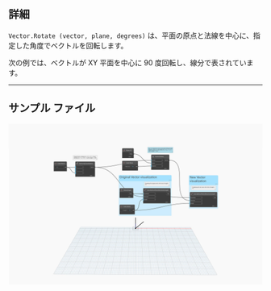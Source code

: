 <!--- Autodesk.DesignScript.Geometry.Vector.Rotate(vector, plane, degrees) --->
<!--- KIWQMTKYTV555M5VBMXQPP5T2SOWPLBC5NHE2QXRVMJY5EJJY7BA --->
## 詳細
`Vector.Rotate (vector, plane, degrees)` は、平面の原点と法線を中心に、指定した角度でベクトルを回転します。

次の例では、ベクトルが XY 平面を中心に 90 度回転し、線分で表されています。
___
## サンプル ファイル

![Vector.Rotate(vector, plane, degrees)](./KIWQMTKYTV555M5VBMXQPP5T2SOWPLBC5NHE2QXRVMJY5EJJY7BA_img.jpg)
